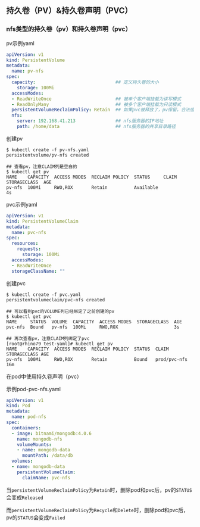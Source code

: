 ## 持久卷（PV）&持久卷声明（PVC）

### nfs类型的持久卷（pv）和持久卷声明（pvc）

pv示例yaml

```yaml
apiVersion: v1
kind: PersistentVolume
metadata:
  name: pv-nfs
spec:
  capacity:                              ## 定义持久卷的大小
    storage: 100Mi
  accessModes:
  - ReadWriteOnce                        ## 被单个客户端挂载为读写模式
  - ReadOnlyMany                         ## 被多个客户端挂载为只读模式
  persistentVolumeReclaimPolicy: Retain  ## 如果pvc被释放了，pv保留。合法值为Retain/Delete/Recyle
  nfs:
    server: 192.168.41.213               ## nfs服务器的IP地址
    path: /home/data                     ## nfs服务器的共享目录路径
```

创建pv

```shell
$ kubectl create -f pv-nfs.yaml 
persistentvolume/pv-nfs created

## 查看pv，注意CLAIM列是空白的
$ kubectl get pv
NAME    CAPACITY  ACCESS MODES  RECLAIM POLICY  STATUS     CLAIM  STORAGECLASS  AGE
pv-nfs  100Mi     RWO,ROX       Retain          Available                       4s
```

pvc示例yaml

```yaml
apiVersion: v1
kind: PersistentVolumeClaim
metadata:
  name: pvc-nfs
spec:
  resources:
    requests:
      storage: 100Mi
  accessModes:
  - ReadWriteOnce
  storageClassName: ""    
```

创建pvc

```shell
$ kubectl create -f pvc.yaml 
persistentvolumeclaim/pvc-nfs created

## 可以看到pvc的VOLUME列已经绑定了之前创建的pv
$ kubectl get pvc
NAME     STATUS  VOLUME  CAPACITY  ACCESS MODES  STORAGECLASS  AGE
pvc-nfs  Bound   pv-nfs  100Mi     RWO,ROX                     3s

## 再次查看pv，注意CLAIM列绑定了pvc
[root@rhino79 test-yaml]# kubectl get pv
NAME    CAPACITY  ACCESS MODES  RECLAIM POLICY  STATUS  CLAIM         STORAGECLASS AGE
pv-nfs  100Mi     RWO,ROX       Retain          Bound   prod/pvc-nfs               16m
```

在pod中使用持久卷声明（pvc）

示例pod-pvc-nfs.yaml

```yaml
apiVersion: v1
kind: Pod
metadata:
  name: pod-nfs
spec:
  containers:
  - image: bitnami/mongodb:4.0.6
    name: mongodb-nfs
    volumeMounts:
    - name: mongodb-data
      mountPath: /data/db
  volumes:
  - name: mongodb-data
    persistentVolumeClaim:
      claimName: pvc-nfs
```

当`persistentVolumeReclaimPolicy`为`Retain`时，删除pod和pvc后，pv的`STATUS`会变成`Released`

而`persistentVolumeReclaimPolicy`为`Recycle`和`Delete`时，删除pod和pvc后，pv的`STATUS`会变成`Failed`